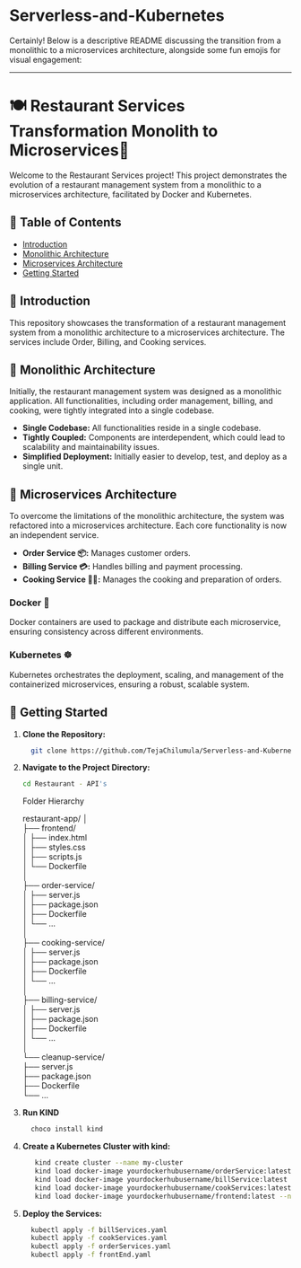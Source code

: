 # Serverless-and-Kubernetes

Certainly! Below is a descriptive README discussing the transition from a monolithic to a microservices architecture, alongside some fun emojis for visual engagement:

---

# 🍽️ Restaurant Services Transformation Monolith to Microservices🚀

Welcome to the Restaurant Services project! This project demonstrates the evolution of a restaurant management system from a monolithic to a microservices architecture, facilitated by Docker and Kubernetes.

## 📑 Table of Contents

- [Introduction](#introduction)
- [Monolithic Architecture](#monolithic-architecture)
- [Microservices Architecture](#microservices-architecture)
- [Getting Started](#getting-started)


## 🎉 Introduction

This repository showcases the transformation of a restaurant management system from a monolithic architecture to a microservices architecture. The services include Order, Billing, and Cooking services.

## 🏢 Monolithic Architecture

Initially, the restaurant management system was designed as a monolithic application. All functionalities, including order management, billing, and cooking, were tightly integrated into a single codebase.

- **Single Codebase:** All functionalities reside in a single codebase.
- **Tightly Coupled:** Components are interdependent, which could lead to scalability and maintainability issues.
- **Simplified Deployment:** Initially easier to develop, test, and deploy as a single unit.

## 🚀 Microservices Architecture

To overcome the limitations of the monolithic architecture, the system was refactored into a microservices architecture. Each core functionality is now an independent service.

- **Order Service 📦:** Manages customer orders.
- **Billing Service 💳:** Handles billing and payment processing.
- **Cooking Service 👨‍🍳:** Manages the cooking and preparation of orders.

### Docker 🐳

Docker containers are used to package and distribute each microservice, ensuring consistency across different environments.

### Kubernetes ☸️

Kubernetes orchestrates the deployment, scaling, and management of the containerized microservices, ensuring a robust, scalable system.

## 🚀 Getting Started

1. **Clone the Repository:**
   ```bash
     git clone https://github.com/TejaChilumula/Serverless-and-Kubernetes.git
   ```

2. **Navigate to the Project Directory:**
   ```bash
   cd Restaurant - API's
   ```

   Folder Hierarchy

   
   restaurant-app/
   │<br/>
   ├── frontend/<br/>
   │   ├── index.html<br/>
   │   ├── styles.css<br/>
   │   ├── scripts.js<br/>
   │   └── Dockerfile<br/>
   │<br/>
   ├── order-service/<br/>
   │   ├── server.js<br/>
   │   ├── package.json<br/>
   │   ├── Dockerfile<br/>
   │   └── ...<br/>
   │<br/>
   ├── cooking-service/<br/>
   │   ├── server.js<br/>
   │   ├── package.json<br/>
   │   ├── Dockerfile<br/>
   │   └── ...<br/>
   │<br/>
   ├── billing-service/<br/>
   │   ├── server.js<br/>
   │   ├── package.json<br/>
   │   ├── Dockerfile<br/>
   │   └── ...<br/>
   │<br/>
   └── cleanup-service/<br/>
       ├── server.js<br/>
       ├── package.json<br/>
       ├── Dockerfile<br/>
       └── ...<br/>

   

4. **Run KIND**
   ```bash
     choco install kind
     ```
5. **Create a Kubernetes Cluster with kind:**
   ```bash 
      kind create cluster --name my-cluster
      kind load docker-image yourdockerhubusername/orderService:latest --name my-cluster
      kind load docker-image yourdockerhubusername/billService:latest --name my-cluster
      kind load docker-image yourdockerhubusername/cookServices:latest --name my-cluster
      kind load docker-image yourdockerhubusername/frontend:latest --name my-cluster
   ```
6. **Deploy the Services:**
   ```bash
     kubectl apply -f billServices.yaml
     kubectl apply -f cookServices.yaml
     kubectl apply -f orderServices.yaml
     kubectl apply -f frontEnd.yaml

   ```

